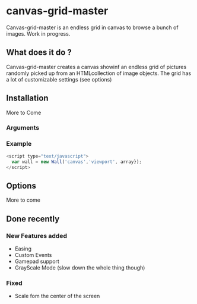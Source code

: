 # canvas-grid-master

Canvas-grid-master is an endless grid in canvas to browse a bunch of images.
Work in progress.

## What does it do ?

Canvas-grid-master creates a canvas showinf an endless grid of pictures randomly picked up from an HTMLcollection of image objects. The grid has a lot of customizable settings (see options)

## Installation

More to Come

### Arguments

### Example
```javascript
<script type="text/javascript">
  var wall = new Wall('canvas','viewport', array});
</script>
```

## Options

More to come

## Done recently

### New Features added
* Easing
* Custom Events
* Gamepad support
* GrayScale Mode (slow down the whole thing though)

### Fixed
* Scale fom the center of the screen
